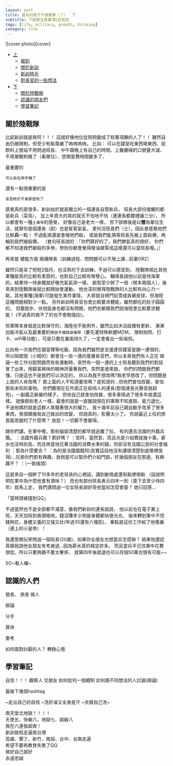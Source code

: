 ```yaml
---
layout: post
title: 當兵的孩子不會變笨（？）  下
subtitle: 下部隊注意事項&甘苦談
tags: [life, military, growth, thinking]
category: life
---
```


![cover photo][cover]


- [上][1]
  * [報到][1-1]
  * [關於新訓][1-2]
  * [新訓時光][1-3]
  * [對長官的一些想法][1-4]
- [下][2]
  * [關於陸戰隊][2-1]
  * [認識的朋友們][2-2]
  * [學習筆記][2-3]


## 關於陸戰隊 ##
  
  比起新訓就是爽阿！！！
  這就好像地位從狗狗變成了栓著項鍊的人了！！
  雖然自由仍被限制，但至少有點尊嚴了嗚嗚嗚嗚。
  比如：
  可以在寢室吃東西喝東西、投飲料上營站不用問過班長、
  中午跟晚上有自己的時間、上餐廳喊的口號量大減、
  不用單戰刺槍了（看單位）、悠閒耍費時間變多了、

  最重要的

  `可以自在用手機了`

  還有一點很重要的是

  `長官終於不會那麼秋了`

  感覺真的差很多，新訓由於就是獨立的一個連各自管新兵，
  班長大部份接觸的都是新兵（菜鳥），
  加上年資大的真的就天不怕地不怕（連連長都要禮讓三分），
  所以都會有一種`土黃帝`的感覺，
  好像自己是老大一樣，
  但下部隊後是以**營**為單位生活，就算你是個連長（尉）也是客客氣氣，
  更何況班長們（士），因此會感覺他們比較**兵**一點！
  不過亂搞還是會被他們殺，
  或是我們亂搞等班長先被上面殺爆，再輪到我們被殺爆。
  （套句班長說的：「你們算好的了，我們脾氣真的很好，
  你們都不知道我們被殺的多慘，慘到你都會覺得矮油被罵成這樣還可以當班長喔。」）

  再來是 體能方面
  兩棲隊長（訓練過程、問問題可以不用上課...前妻ORZ）


  雖然只是呆了短短2個月，也沒真的下去訓練，不過可以感受到，
  陸戰隊相比其他軍種是真的比較有素質的，也對自己比較有榮譽心。
  輔導長說他以前是待海軍的，結果待一待身體就好像充氣氣球一樣，
  臉型至少胖了一倍（根本兩個人），後來來到陸戰隊後就比較開始會運動，
  他也深刻覺得陸戰隊的人比較有向心力一點，其他軍種(海軍)可能發生某件事情，
  大家就自掃門前雪或各踢皮球，但海陸這種問題相對少一點。
  另外新訓時長官也會比較要求體能，雖然都吃的肚子圓圓的，
  但要跑步、伏地挺身也都沒有問題，他們也都跟我們說海陸會比較要求體能！
  (不過真的做不了的也不會勉強拉)。

  但軍隊本身就是比較保守的，海陸也不能例外，雖然比如沐浴設備有更新、
  漸漸加裝冷氣以及最重要的`開放手機隨身攜帶`（要先灌特殊軟體MDM，
  限制拍照、打卡、wifi等功能），可是只要在裏面待久了，一定會看出一些端倪。

  比如有一次我們在寢室裡等吃飯，因為我們雖然是支援連但寢室是跟一連借的，
  所以隔壁間（小間的）都會住一些一連的基層長官們，所以本來我們有人正在
  辯論一些工作分配問題而有些激動時，突然有一個一連的上士班長聽到我們的對話
  冒了出來，用饒富興味的眼神評量著我們，突然差進來說，
  你們的問題我們都懂，只是這也不是我們可以決定的，
  你以為我不想改嗎?我老早想改了，但問題是上面的人肯改嗎？
  那上面的人不知道要改嗎？是知道的...但他們害怕改變、害怕那些未知的事物。
  你們聽現在在外面正在殺飛人的連長(那個連長光聲音就超兇)，一副義正辭嚴的樣子，
  但他自己就害怕改變，很多事情過了很多年就還這樣。
  就像那些老人一樣，最會的就是一直酸說現在的軍隊不知進取、能力退化，不過他媽的就是這群人掌握著很大的權力，
  我十幾年前自己親自動手改革了很多東西，我很驕傲我自己做出的改變，
  但說真的，影響太小了。
  你說最近上任的旅長能改變的了什麼嗎？
  放屁！一切都不會變得。

  跟你們講，在軍中喔，那些腦袋清楚的都早就逃離了拉，
  有的還去法國的外籍兵團。
  ：法國外籍兵團？那好嗎？
  ：苦阿，當然苦，而且光是介紹費就幾十萬，薪水也沒特別高，而且再當地花著法國的消費水準的錢，但卻沒有法國公民的社會福利
  ：那為什麼要去？
  ：為的是法國國籍阿(其實這段他沒有講很清楚到底哪裡值得)...兄弟你們若有興趣，我倒是可以幫你們介紹門路，好幾個朋友在那邊，有興趣不？
  ：（一致搖頭）

  這是來自一個幹了10多年的老班長的心裡話，講到動情處還有點哽咽勒
  （話說明明在軍中為什麼他會有酒味？）
  而也有部份班長表示四年一到（簽下去至少待四年）就馬上走，
  我們還問過一位女班長說好奇他當初怎麼會簽？
  她只回答...

  「當時頭被撞到QQ」

  不過當然也不是全部都不滿意，像我們新訓的連長就說，
  他以前也在電子業上班，天天加班到昏頭暗地，錢沒賺多少倒是身體都快壞光光，
  後來轉到軍中不但錢夠花，身體又養的又強又壯(年過35還有六塊肌)，
  重點是這份工作給了他尊嚴（連上的小皇帝）！
  
  我還曾開玩笑問過一個班長(20歲)，如果你女朋友也想當兵怎麼辦？
  結果他還認真跟我說他女朋友有考慮過...因為薪水真的穩定許多。
  而且當兵平日住軍中花費很低，所以只要興趣不要太奢侈，
  就算四年後就退也可以存個50萬也很有可能~~

  SO~看人囉~




## 認識的人們 ##


營長、 旅長 做人


辯論

分手

算命

重考

如何面對討厭的人？
轉換心態

## 學習筆記 ##

自信！！！
觀察人
交朋友
如何批判一個體制
如何跟不同想法的人討論(辯論)



最後下幾個hashtag


~走出自己的自信
~洗好澡又全身是汗
~衣服自己洗~


<div><a class="hashtag"> 南天堂北地獄！！！！</a></div>
<div><a class="hashtag"> 天使五、快樂六、地獄七、超級八</a></div>
<div><a class="hashtag"> 我在六連我超爽！</a></div>
<div><a class="hashtag"> 新訓放假走遍南台灣</a></div>
<div><a class="hashtag"> 高雄、墾丁、新竹、南投、台中、台南走遍</a></div>
<div><a class="hashtag"> 希望不要再教育失敗了QQ</a></div>
<div><a class="hashtag"> 做好自己就好</a></div>
<div><a class="hashtag"> 永遠忠誠</a></div>



[1]: /2017-10-27-military-life/
[1-1]: /2017-10-27-military-life/#報到
[1-2]: /2017-10-27-military-life/#關於新訓
[1-3]: /2017-10-27-military-life/#新訓時光
[1-4]: /2017-10-27-military-life/#對長官的一些想法

[2]: /2017-10-25-military-life-2/
[2-1]: /2017-10-30-military-life-2/#關於陸戰隊
[2-2]: /2017-10-30-military-life-2/#認識的朋友們
[2-3]: /2017-10-30-military-life-2/#學習筆記




